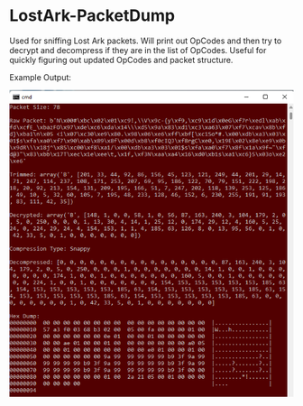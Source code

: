 # LostArk-PacketDump
Used for sniffing Lost Ark packets. Will print out OpCodes and then try to decrypt and decompress if they are in the list of OpCodes. Useful for quickly figuring out updated OpCodes and packet structure.


Example Output:

![alt text](example.png)
